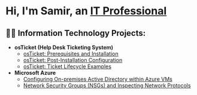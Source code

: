 <h1>Hi, I'm Samir, an <a href="https://linkedin.com/in/Samir Williams">IT Professional</a></h1>

<h2>👨‍💻 Information Technology Projects:</h2>

- <b>osTicket (Help Desk Ticketing System)</b>
  - [osTicket: Prerequisites and Installation](https://github.com/samir-williams/osticket-prereqs)
  - [osTicket: Post-Installation Configuration](https://github.com/Samir-Williams/post-install-config)
  - [osTicket: Ticket Lifecycle Examples](https://github.com/Samir-Williams/ticket-lifecycle)
- <b>Microsoft Azure</b>
  - [Configuring On-premises Active Directory within Azure VMs](https://github.com/joshmadakorcc/configure-ad)
  - [Network Security Groups (NSGs) and Inspecting Network Protocols](https://github.com/joshmadakorcc/azure-network-protocols)




